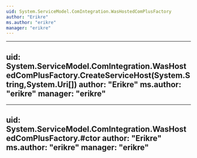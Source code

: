 ```yaml
---
uid: System.ServiceModel.ComIntegration.WasHostedComPlusFactory
author: "Erikre"
ms.author: "erikre"
manager: "erikre"
---
```


---
uid: System.ServiceModel.ComIntegration.WasHostedComPlusFactory.CreateServiceHost(System.String,System.Uri[])
author: "Erikre"
ms.author: "erikre"
manager: "erikre"
---

---
uid: System.ServiceModel.ComIntegration.WasHostedComPlusFactory.#ctor
author: "Erikre"
ms.author: "erikre"
manager: "erikre"
---
